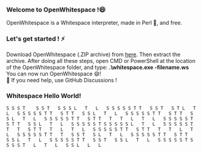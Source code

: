 ### Welcome to OpenWhitespace !😄  
OpenWhitespace is a Whitespace interpreter, made in Perl 🌱, and free.

### Let's get started ! ⚡  
Download OpenWhitespace (.ZIP archive) from [here](https://github.com/openwhitespace/openwhitespace/releases/download/1.0.0/openwhitespace.zip). Then extract the archive. After doing all these steps, open CMD or PowerShell at the location of the OpenWhitespace folder, and type:
**.\whitespace.exe -filename.ws**  
You can now run OpenWhitespace 😄!  
💬 If you need help, use GitHub Discussions !  

### Whitespace Hello World!

`S S S T	S S T	S S S L  
T	L  
S S S S S T	T	S S T	S T	L  
T	L  
S S S S S T	T	S T	T	S S L  
T	L  
S S S S S T	T	S T	T	S S L  
T	L  
S S S S S T	T	S T	T	T	T	L  
T	L  
S S S S S T	S T	T	S S L  
T	L  
S S S S S T	S S S S S L  
T	L  
S S S S S T	T	T	S T	T	T	L  
T	L  
S S S S S T	T	S T	T	T	T	L  
T	L  
S S S S S T	T	T	S S T	S L  
T	L  
S S S S S T	T	S T	T	S S L  
T	L  
S S S S S T	T	S S T	S S L  
T	L  
S S S S S T	S S S S T	L  
T	L  
S S L  
L  
L  `
